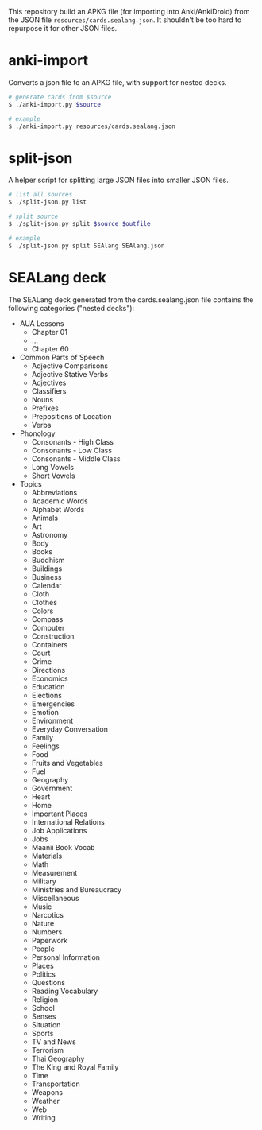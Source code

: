 This repository build an APKG file (for importing into Anki/AnkiDroid) from the JSON file `resources/cards.sealang.json`. It shouldn't be too hard to repurpose it for other JSON files.

# anki-import
Converts a json file to an APKG file, with support for nested decks.

```sh
# generate cards from $source
$ ./anki-import.py $source

# example
$ ./anki-import.py resources/cards.sealang.json
```

# split-json
A helper script for splitting large JSON files into smaller JSON files.

```sh
# list all sources
$ ./split-json.py list

# split source
$ ./split-json.py split $source $outfile

# example
$ ./split-json.py split SEAlang SEAlang.json
```

# SEALang deck

The SEALang deck generated from the cards.sealang.json file contains the following categories ("nested decks"):

- AUA Lessons
     - Chapter 01
     - ...
     - Chapter 60
- Common Parts of Speech
    - Adjective Comparisons
    - Adjective Stative Verbs
    - Adjectives
    - Classifiers
    - Nouns
    - Prefixes
    - Prepositions of Location
    - Verbs
- Phonology
    - Consonants - High Class 
    - Consonants - Low Class
    - Consonants - Middle Class
    - Long Vowels
    - Short Vowels
- Topics
    - Abbreviations
    - Academic Words
    - Alphabet Words
    - Animals
    - Art
    - Astronomy
    - Body
    - Books
    - Buddhism
    - Buildings
    - Business
    - Calendar
    - Cloth
    - Clothes
    - Colors
    - Compass
    - Computer
    - Construction
    - Containers
    - Court
    - Crime
    - Directions
    - Economics
    - Education
    - Elections
    - Emergencies
    - Emotion
    - Environment
    - Everyday Conversation
    - Family
    - Feelings
    - Food
    - Fruits and Vegetables
    - Fuel
    - Geography
    - Government
    - Heart
    - Home
    - Important Places
    - International Relations
    - Job Applications
    - Jobs
    - Maanii Book Vocab
    - Materials
    - Math
    - Measurement
    - Military
    - Ministries and Bureaucracy
    - Miscellaneous
    - Music
    - Narcotics
    - Nature
    - Numbers
    - Paperwork
    - People
    - Personal Information
    - Places
    - Politics
    - Questions
    - Reading Vocabulary
    - Religion
    - School
    - Senses
    - Situation
    - Sports
    - TV and News
    - Terrorism
    - Thai Geography
    - The King and Royal Family
    - Time
    - Transportation
    - Weapons
    - Weather
    - Web
    - Writing
